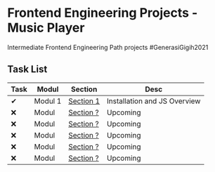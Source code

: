 # Frontend Engineering Projects - Music Player
Intermediate Frontend Engineering Path projects #GenerasiGigih2021
## Task List
Task |    Modul         | Section       | Desc
---- | -------------    | ------------- | --------------
✔    | Modul 1          | [Section 1](https://github.com/diazamaliana/gfe01079-projects/tree/section-1 "Section 1") | Installation and JS Overview
❌   | Modul            | [Section ?](https://github.com/diazamaliana/gfe01079-projects/tree/section-2 "Section 2") | Upcoming
❌   | Modul            | [Section ?](https://github.com/diazamaliana/gfe01079-projects/tree/section-2 "Section 3") | Upcoming
❌   | Modul            | [Section ?](https://github.com/diazamaliana/gfe01079-projects/tree/section-2 "Section 4") | Upcoming
❌   | Modul            | [Section ?](https://github.com/diazamaliana/gfe01079-projects/tree/section-2 "Section 5") | Upcoming
❌   | Modul            | [Section ?](https://github.com/diazamaliana/gfe01079-projects/tree/section-2 "Section 6") | Upcoming
